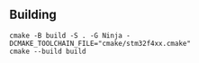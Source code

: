 ## Building
```console
cmake -B build -S . -G Ninja -DCMAKE_TOOLCHAIN_FILE="cmake/stm32f4xx.cmake"
cmake --build build
```
